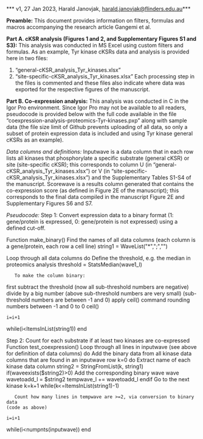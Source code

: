 *** v1, 27 Jan 2023, Harald Janovjak, harald.janovjak@flinders.edu.au***

**Preamble:**
This document provides information on filters, formulas and macros accompanying the research article Gangemi et al.


**Part A. cKSR analysis (Figures 1 and 2, and Supplementary Figures S1 and S3):**
This analysis was conducted in MS Excel using custom filters and formulas.
As an example, Tyr kinase cKSRs data and analysis is provided here in two files:
1) “general-cKSR_analysis_Tyr_kinases.xlsx”
2) “site-specific-cKSR_analysis_Tyr_kinases.xlsx”
Each processing step in the files is commented and these files also indicate where data was exported for the respective figures of the manuscript.


**Part B. Co-expression analysis:**
This analysis was conducted in C in the Igor Pro environment.
Since Igor Pro may not be available to all readers, pseudocode is provided below with the full code available in the file “coexpression-analysis-proteomics-Tyr-kinases.pxp” along with sample data (the file size limit of Github prevents uploading of all data, so only a subset of protein expression data is included and using Tyr kinase general cKSRs as an example).

*Data columns and definitions:*
Inputwave is a data column that in each row lists all kinases that phosphorylate a specific substrate (general cKSR) or site (site-specific cKSR); this corresponds to column U (in “general-cKSR_analysis_Tyr_kinases.xlsx”) or V (in “site-specific-cKSR_analysis_Tyr_kinases.xlsx”) and the Supplementary Tables S1-S4 of the manuscript.
Scorewave is a results column generated that contains the co-expression score (as defined in Figure 2E of the manuscript); this corresponds to the final data compiled in the manuscript Figure 2E and Supplementary Figures S6 and S7.

*Pseudocode:*
Step 1: Convert expression data to a binary format (1: gene/protein is expressed, 0: gene/protein is not expressed) using a defined cut-off.

Function make_binary()
   Find the names of all data columns (each column is a gene/protein, each row a cell line)
string1 = WaveList("*",";","")

   Loop through all data columns
do
	   Define the threshold, e.g. the median in proteomics analysis
	threshold = StatsMedian(wave1_l)

	   To make the column binary:
   first subtract the threshold (now all sub-threshold numbers are negative)
   divide by a big number
   (above sub-threshold numbers are very small)
   (sub-threshold numbers are between -1 and 0)
   apply ceil() command rounding numbers between -1 and 0 to 0
	ceil()
  
	i=i+1
while(i<ItemsInList(string1))
end


Step 2: Count for each substrate if at least two kinases are co-expressed
Function test_coexpression()
   Loop through all lines in inputwave (see above for definition of data columns)
do
	   Add the binary data from all kinase data columns that are found in an inputwave row
	k=0
	do
		   Extract name of each kinase data column
		string2 = StringFromList(k, string1)
		if(waveexists($string2)>0)
		   Add the corresponding binary wave
wave wavetoadd_l = $string2
		tempwave_l += wavetoadd_l
		endif
		   Go to the next kinase
		k=k+1
	while(k<=ItemsInList(string1)-1)
	
	   Count how many lines in tempwave are >=2, via conversion to binary data
	(code as above)

	i=i+1
while(i<numpnts(inputwave))
end
